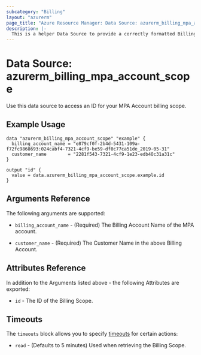 ```yaml
---
subcategory: "Billing"
layout: "azurerm"
page_title: "Azure Resource Manager: Data Source: azurerm_billing_mpa_account_scope"
description: |-
  This is a helper Data Source to provide a correctly formatted Billing Scope ID for a Microsoft Partner Agreement Account.
---
```


# Data Source: azurerm_billing_mpa_account_scope

Use this data source to access an ID for your MPA Account billing scope.

## Example Usage

```hcl
data "azurerm_billing_mpa_account_scope" "example" {
  billing_account_name = "e879cf0f-2b4d-5431-109a-f72fc9868693:024cabf4-7321-4cf9-be59-df0c77ca51de_2019-05-31"
  customer_name        = "2281f543-7321-4cf9-1e23-edb4Oc31a31c"
}

output "id" {
  value = data.azurerm_billing_mpa_account_scope.example.id
}
```

## Arguments Reference

The following arguments are supported:

* `billing_account_name` - (Required) The Billing Account Name of the MPA account.

* `customer_name` - (Required) The Customer Name in the above Billing Account.

## Attributes Reference

In addition to the Arguments listed above - the following Attributes are exported:

* `id` - The ID of the Billing Scope.

## Timeouts

The `timeouts` block allows you to specify [timeouts](https://www.terraform.io/language/resources/syntax#operation-timeouts) for certain actions:

* `read` - (Defaults to 5 minutes) Used when retrieving the Billing Scope.

